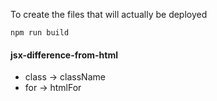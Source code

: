 To create the files that will actually be deployed

```npm run build```

#### jsx-difference-from-html
- class -> className
- for -> htmlFor
